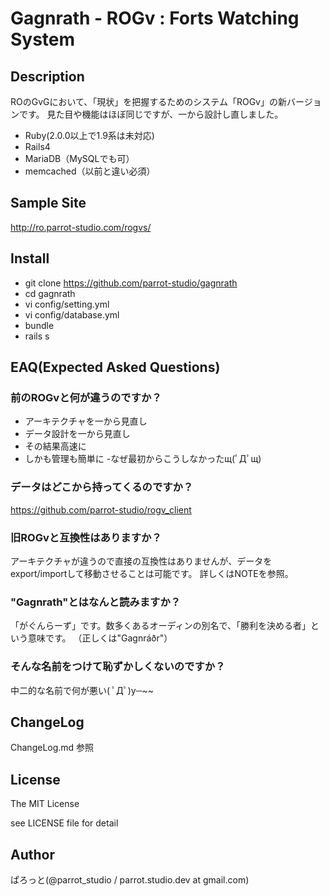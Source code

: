 Gagnrath - ROGv : Forts Watching System
===============

Description
---------------
ROのGvGにおいて、「現状」を把握するためのシステム「ROGv」の新バージョンです。
見た目や機能はほぼ同じですが、一から設計し直しました。

- Ruby(2.0.0以上で1.9系は未対応)
- Rails4
- MariaDB（MySQLでも可）
- memcached（以前と違い必須）

Sample Site
---------------
http://ro.parrot-studio.com/rogvs/

Install
---------------
- git clone https://github.com/parrot-studio/gagnrath
- cd gagnrath
- vi config/setting.yml
- vi config/database.yml
- bundle
- rails s

EAQ(Expected Asked Questions)
---------------
### 前のROGvと何が違うのですか？

- アーキテクチャを一から見直し
- データ設計を一から見直し
- その結果高速に
- しかも管理も簡単に
 -なぜ最初からこうしなかったщ(ﾟДﾟщ)

### データはどこから持ってくるのですか？

https://github.com/parrot-studio/rogv_client

### 旧ROGvと互換性はありますか？

アーキテクチャが違うので直接の互換性はありませんが、データをexport/importして移動させることは可能です。
詳しくはNOTEを参照。

### "Gagnrath"とはなんと読みますか？

「がぐんらーず」です。数多くあるオーディンの別名で、「勝利を決める者」という意味です。
（正しくは"Gagnráðr"）

### そんな名前をつけて恥ずかしくないのですか？

中二的な名前で何が悪い( ﾟДﾟ)y─~~

ChangeLog
---------------
ChangeLog.md 参照

License
---------------
The MIT License

see LICENSE file for detail

Author
---------------
ぱろっと(@parrot_studio / parrot.studio.dev at gmail.com)
